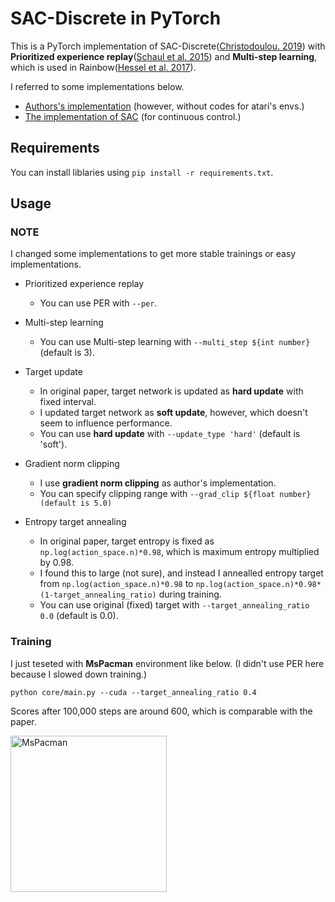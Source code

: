 # SAC-Discrete in PyTorch
This is a PyTorch implementation of SAC-Discrete([Christodoulou. 2019](https://arxiv.org/abs/1910.07207)) with **Prioritized experience replay**([Schaul et al. 2015](https://arxiv.org/abs/1511.05952)) and **Multi-step learning**, which is used in Rainbow([Hessel et al. 2017](https://arxiv.org/abs/1710.02298)).

I referred to some implementations below.
- [Authors's implementation](https://github.com/p-christ/Deep-Reinforcement-Learning-Algorithms-with-PyTorch) (however, without codes for atari's envs.)
- [The implementation of SAC](https://github.com/ku2482/soft-actor-critic.pytorch) (for continuous control.)

## Requirements
You can install liblaries using `pip install -r requirements.txt`.

## Usage

### NOTE

I changed some implementations to get more stable trainings or easy implementations.

- Prioritized experience replay
  - You can use PER with `--per`.
- Multi-step learning
  - You can use Multi-step learning with `--multi_step ${int number}` (default is 3).

- Target update
  - In original paper, target network is updated as **hard update** with fixed interval.
  - I updated target network as **soft update**, however, which doesn't seem to influence performance.
  - You can use **hard update** with `--update_type 'hard'` (default is 'soft').
- Gradient norm clipping
  - I use **gradient norm clipping** as author's implementation.
  - You can specify clipping range with `--grad_clip ${float number} (default is 5.0)`
- Entropy target annealing
  - In original paper, target entropy is fixed as `np.log(action_space.n)*0.98`, which is maximum entropy multiplied by 0.98.
  - I found this to large (not sure), and instead I annealled entropy target from `np.log(action_space.n)*0.98` to `np.log(action_space.n)*0.98*(1-target_annealing_ratio)` during training.
  - You can use original (fixed) target with `--target_annealing_ratio 0.0` (default is 0.0).



### Training

I just teseted with **MsPacman** environment like below. (I didn't use PER here because I slowed down training.)

```
python core/main.py --cuda --target_annealing_ratio 0.4
```

Scores after 100,000 steps are around 600, which is comparable with the paper.

<img src="https://user-images.githubusercontent.com/37267851/67809830-c9fc1200-fadc-11e9-8f48-799a19689dd6.gif" title="MsPacman" width=250>
